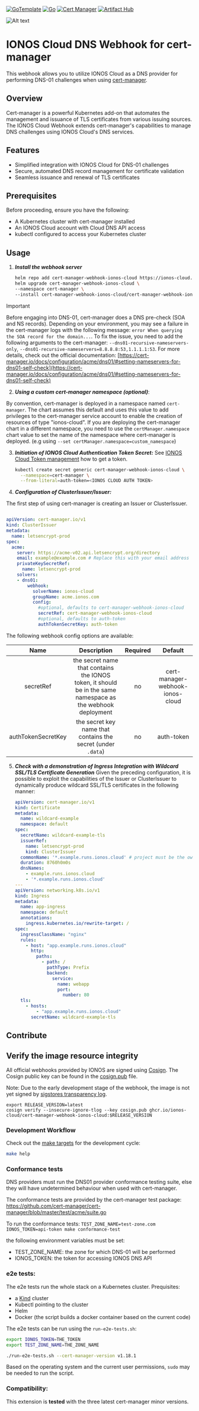 [![GoTemplate](https://img.shields.io/badge/go/template-black?logo=go)](https://github.com/golang-standards/project-layout)
[![Go](https://img.shields.io/badge/go-1.24.2-blue?logo=go)](https://golang.org/)
[![Cert Manager](https://img.shields.io/badge/cert--manager-1.18.1-blue?logo=cert-manager)](https://cert-manager.io/)
[![Artifact Hub](https://img.shields.io/endpoint?url=https://artifacthub.io/badge/repository/cert-manager-webhook-ionos-cloud)](https://artifacthub.io/packages/search?repo=cert-manager-webhook-ionos-cloud)

![Alt text](.github/IONOS.CLOUD.BLU.svg?raw=true)

# IONOS Cloud DNS Webhook for cert-manager

This webhook allows you to utilize IONOS Cloud as a DNS provider for performing DNS-01 challenges when using [cert-manager](https://cert-manager.io/docs/).

## Overview

Cert-manager is a powerful Kubernetes add-on that automates the management and issuance of TLS certificates from various issuing sources. The IONOS Cloud Webhook extends cert-manager's capabilities to manage DNS challenges using IONOS Cloud's DNS services.

## Features

- Simplified integration with IONOS Cloud for DNS-01 challenges
- Secure, automated DNS record management for certificate validation
- Seamless issuance and renewal of TLS certificates

## Prerequisites

Before proceeding, ensure you have the following:
- A Kubernetes cluster with cert-manager installed
- An IONOS Cloud account with Cloud DNS API access
- kubectl configured to access your Kubernetes cluster

## Usage
   
1. ***Install the webhook server***
    ```bash
    helm repo add cert-manager-webhook-ionos-cloud https://ionos-cloud.github.io/cert-manager-webhook-ionos-cloud
    helm upgrade cert-manager-webhook-ionos-cloud \
    --namespace cert-manager \
    --install cert-manager-webhook-ionos-cloud/cert-manager-webhook-ionos-cloud
    ```

> [!IMPORTANT]
> Before engaging into DNS-01, cert-manager does a DNS pre-check (SOA and NS records). Depending on your environment, you may see a failure in the cert-manager logs with the following message: `error When querying the SOA record for the domain...`. To fix the issue, you need to add the following arguments to the cert-manager: `--dns01-recursive-nameservers-only`, `--dns01-recursive-nameservers=8.8.8.8:53,1.1.1.1:53`. For more details, check out the official documentation: [https://cert-manager.io/docs/configuration/acme/dns01/#setting-nameservers-for-dns01-self-check](https://cert-manager.io/docs/configuration/acme/dns01/#setting-nameservers-for-dns01-self-check)


2. ***Using a custom cert-manager namespace (optional)***:

By convention, cert-manager is deployed in a namespace named `cert-manager`. The chart assumes this default and uses this value to add privileges to the cert-manager service account to enable the creation of resources of type "ionos-cloud". If you are deploying the cert-manager chart in a different namespace, you need to use the `certManager.namespace` chart value to set the name of the namespace where cert-manager is deployed. (e.g using `--set certManager.namespace=custom_namespace`)

3. ***Initiation of IONOS Cloud Authentication Token Secret:***
    See [IONOS Cloud Token management](https://docs.ionos.com/cloud/set-up-ionos-cloud/management/identity-access-management/token-manager) how to get a token.

    ```bash
    kubectl create secret generic cert-manager-webhook-ionos-cloud \
      --namespace=cert-manager \
      --from-literal=auth-token=<IONOS CLOUD AUTH TOKEN>
    ```

4. ***Configuration of ClusterIssuer/Issuer:***

The first step of using cert-manager is creating an Issuer or ClusterIssuer. 

```yaml

apiVersion: cert-manager.io/v1
kind: ClusterIssuer
metadata:
  name: letsencrypt-prod
spec:
  acme:
    server: https://acme-v02.api.letsencrypt.org/directory
    email: example@example.com # Replace this with your email address
    privateKeySecretRef:
      name: letsencrypt-prod
    solvers:
    - dns01:
        webhook:
          solverName: ionos-cloud
          groupName: acme.ionos.com
          config:
            #optional, defaults to cert-manager-webhook-ionos-cloud
            secretRef: cert-manager-webhook-ionos-cloud
            #optional, defaults to auth-token
            authTokenSecretKey: auth-token
```

The following webhook config options are available:

| Name        | Description           | Required  | Default  |
| :-------------: |:-------------:| :-----:| :-----:|
| secretRef     | the secret name that contains the IONOS token, it should be in the same namespace as the webhook deployment  |   no | cert-manager-webhook-ionos-cloud |
| authTokenSecretKey     | the secret key name that contains the secret (under `.data`)  |   no | auth-token |
   
5. ***Check with a demonstration of Ingress Integration with Wildcard SSL/TLS Certificate Generation***
   Given the preceding configuration, it is possible to exploit the capabilities of the Issuer or ClusterIssuer to
   dynamically produce wildcard SSL/TLS certificates in the following manner:
    ```yaml
    apiVersion: cert-manager.io/v1
    kind: Certificate
    metadata:
      name: wildcard-example
      namespace: default
    spec:
      secretName: wildcard-example-tls
      issuerRef:
        name: letsencrypt-prod
        kind: ClusterIssuer
      commonName: '*.example.runs.ionos.cloud' # project must be the owner of this zone
      duration: 8760h0m0s
      dnsNames:
        - example.runs.ionos.cloud
        - '*.example.runs.ionos.cloud'
    ---
    apiVersion: networking.k8s.io/v1
    kind: Ingress
    metadata:
      name: app-ingress
      namespace: default
      annotations:
        ingress.kubernetes.io/rewrite-target: /
    spec:
      ingressClassName: "nginx"
      rules:
        - host: "app.example.runs.ionos.cloud"
          http:
            paths:
              - path: /
                pathType: Prefix
                backend:
                  service:
                    name: webapp
                    port:
                      number: 80
      tls:
        - hosts:
            - "app.example.runs.ionos.cloud"
          secretName: wildcard-example-tls
    ```

## Contribute

## Verify the image resource integrity

All official webhooks provided by IONOS are signed using [Cosign](https://docs.sigstore.dev/cosign/overview/).
The Cosign public key can be found in the [cosign.pub](./cosign.pub) file.

Note: Due to the early development stage of the webhook, the image is not yet signed
by [sigstores transparency log](https://github.com/sigstore/rekor).

```shell
export RELEASE_VERSION=latest
cosign verify --insecure-ignore-tlog --key cosign.pub ghcr.io/ionos-cloud/cert-manager-webhook-ionos-cloud:$RELEASE_VERSION
```

### Development Workflow

Check out the [make targets](https://www.gnu.org/software/make/manual/make.html) for the development cycle:

```bash
make help
```

### Conformance tests

 DNS providers must run the DNS01 provider conformance testing suite, else they will have undetermined behaviour when used with cert-manager.

 The conformance tests are provided by the cert-manager test package: https://github.com/cert-manager/cert-manager/blob/master/test/acme/suite.go

 To run the conformance tests: `TEST_ZONE_NAME=test-zone.com IONOS_TOKEN=api-token make conformance-test`

 the following environment variables must be set:
 
 * TEST_ZONE_NAME: the zone for which DNS-01 will be performed
 * IONOS_TOKEN: the token for accessing IONOS DNS API

### e2e tests:

The e2e tests run the whole stack on a Kubernetes cluster. 
Prequisites:
  * a [Kind](https://kind.sigs.k8s.io/) cluster
  * Kubectl pointing to the cluster
  * Helm
  * Docker (the script builds a docker container based on the current code)

The e2e tests can be run using the `run-e2e-tests.sh`:

```bash
export IONOS_TOKEN=THE_TOKEN
export TEST_ZONE_NAME=THE_ZONE_NAME

./run-e2e-tests.sh --cert-manager-version v1.18.1

```

Based on the operating system and the current user permissions, `sudo` may be needed to run the script. 

### Compatibility:

This extension is **tested** with the three latest cert-manager minor versions.
